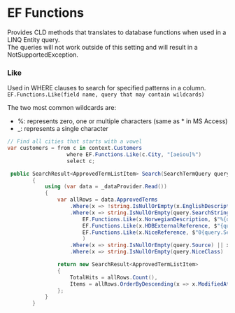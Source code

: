 
# EF Functions

Provides CLD methods that translates to database functions when used in a LINQ Entity query.\
The queries will not work outside of this setting and will result in a NotSupportedException.

### Like
Used in WHERE clauses to search for specified patterns in a column.\
`EF.Functions.Like(field name, query that may contain wildcards)`

The two most common wildcards are:
* %: represents zero, one or multiple characters (same as * in MS Access)
* _: represents a single character

```C#
// Find all cities that starts with a vowel
var customers = from c in context.Customers 
                   where EF.Functions.Like(c.City, "[aeiou]%")
                   select c;
```

```C#
 public SearchResult<ApprovedTermListItem> Search(SearchTermQuery query)
        {
            using (var data = _dataProvider.Read())
            {
                var allRows = data.ApprovedTerms
                    .Where(x => !string.IsNullOrEmpty(x.EnglishDescription))
                    .Where(x => string.IsNullOrEmpty(query.SearchString) ||
                        EF.Functions.Like(x.NorwegianDescription, $"%{query.SearchString}%") ||
                        EF.Functions.Like(x.HDBExternalReference, $"{query.SearchString}%") ||
                        EF.Functions.Like(x.NiceReference, $"0{query.SearchString}%")
                        )
                    .Where(x => string.IsNullOrEmpty(query.Source) || x.TermSources.Any(t => t.Source == query.Source))
                    .Where(x => string.IsNullOrEmpty(query.NiceClass) || x.NiceClassId == query.NiceClass);

                return new SearchResult<ApprovedTermListItem>
                {
                    TotalHits = allRows.Count(),
                    Items = allRows.OrderByDescending(x => x.ModifiedAtUtc).Skip(query.From).Take(query.Take).Include(x => x.TermSources).Select(ToApprovedTermListItem)
                };
            }
        }
```